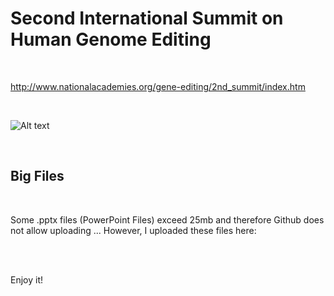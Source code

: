 <h1>Second International Summit on Human Genome Editing</h1>

</BR>

http://www.nationalacademies.org/gene-editing/2nd_summit/index.htm

</BR>


![Alt text](https://raw.githubusercontent.com/JonnyBanana/THE-BIOHACKING-BIBLE/master/img/2nd_summit_CRISPR.jpg)

</BR>


<h2>Big Files</h2>

</BR>

Some .pptx files (PowerPoint Files) exceed 25mb and therefore Github does not allow uploading ...
However, I uploaded these files here:

</BR>



</BR>

Enjoy it!



